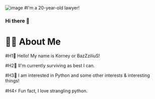 ![image](https://user-images.githubusercontent.com/18011884/148945656-2c880a98-bb22-44dd-9137-effbc5bd015a.png)
#I'm a 20-year-old lawyer!

### Hi there 👋

# 🙋‍♂️ About Me
#H1🔭 Hello! My name is Korney or BazZziliuS!

#H2🌱 II'm currently surviving as best I can.

#H3👯 I am interested in Python and some other interests & interesting things!

#H4⚡ Fun fact, I love strangling python.
